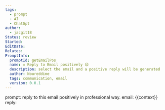 ```yaml
---
tags:
  - prompt
  - AI
  - ChatGpt
author:
  - jacgit18
Status: review
Started: 
EditDate: 
Relates: 
PromptInfo:
  promptId: getEmailPos
  name: ✉️ Reply to Email positively 😄
  description: select the email and a positive reply will be generated
  author: Noureddine
  tags: communication, email
  version: 0.0.1
---
```

prompt:
reply to this email positively in professional way. 
email: 
{{context}}
reply: 
